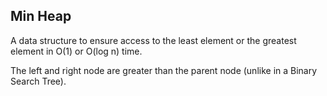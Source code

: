 Min Heap
--------

A data structure to ensure access to the least element or the greatest element in O(1) or O(log n) time.

The left and right node are greater than the parent node (unlike in a Binary Search Tree).